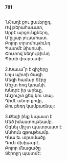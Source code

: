 **781**

\
1.Թաղէ քու ցաւերըդ,\
Ով թերահաւատ,\
Սրբէ արցունքներդ,\
Մ’ըլլար յուսահատ.\
Բոլոր տրտմութիւնդ\
Պատմէ Յիսուսի.\
Շուտով նեղութիւնդ\
Պիտի փարատի:\
\
2.Խաւա՞ր է գիշերը\
Լոյս պիտի ծագի\
Մեզի համար Տէրը\
Միշտ հոգ կտանի.\
Խնդրէ իր արեւը,\
Անշուշտ քեզ կու տայ.\
Դիմէ անոր քովը,\
Քու բեռդ կամբառնայ:\
\
3.Քեզի ինք նպաստ է\
Մեծ իմաստութեամբ.\
Օգնել միշտ պատրաստ է\
Անհուն գթութեամբ.\
Գնա եւ տրտմածը\
Դուն մխիթարէ.\
Բոլոր մնացածը\
Տէրոջդ պատմէ:
